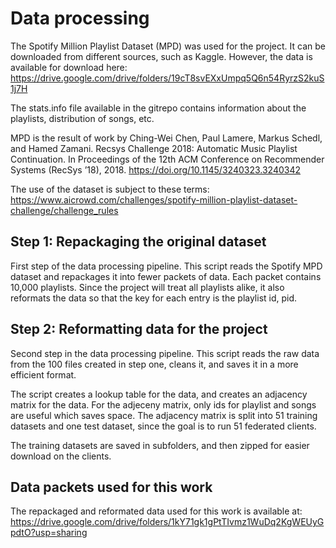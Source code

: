 # Data processing

The Spotify Million Playlist Dataset (MPD) was used for the project. It can be downloaded from different sources, such as Kaggle. 
However, the data is available for download here: https://drive.google.com/drive/folders/19cT8svEXxUmpq5Q6n54RyrzS2kuS1j7H

The stats.info file available in the gitrepo contains information about the playlists, distribution of songs, etc.

MPD is the result of work by Ching-Wei Chen, Paul Lamere, Markus Schedl, and Hamed Zamani. Recsys Challenge 2018: Automatic Music Playlist Continuation. In Proceedings of the 12th ACM Conference on Recommender Systems (RecSys ’18), 2018. https://doi.org/10.1145/3240323.3240342

The use of the dataset is subject to these terms: https://www.aicrowd.com/challenges/spotify-million-playlist-dataset-challenge/challenge_rules

## Step 1: Repackaging the original dataset

First step of the data processing pipeline. This script reads the Spotify MPD dataset and repackages it into fewer packets of data. Each packet contains 10,000 playlists. Since the project will treat all playlists alike, it also reformats the data so that the key for each entry is the playlist id, pid. 

## Step 2: Reformatting data for the project

Second step in the data processing pipeline. This script reads the raw data from the 100 files created in step one, cleans it, and saves it in a more efficient format. 

The script creates a lookup table for the data, and creates an adjacency matrix for the data. For the adjeceny matrix, only ids for playlist and songs are useful which saves space. The adjacency matrix is split into 51 training datasets and one test dataset, since the goal is to run 51 federated clients. 

The training datasets are saved in subfolders, and then zipped for easier download on the clients. 

## Data packets used for this work

The repackaged and reformated data used for this work is available at:
https://drive.google.com/drive/folders/1kY71gk1gPtTIvmz1WuDq2KgWEUyGpdtO?usp=sharing
